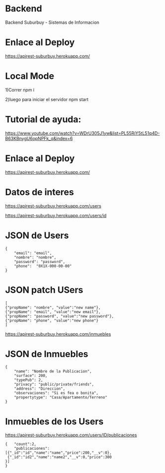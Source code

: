 # Backend
Backend Suburbuy - Sistemas de Informacion

# Enlace al Deploy
https://apirest-suburbuy.herokuapp.com/

# Local Mode

1)Correr npm i

2)luego para iniciar el servidor npm start

# Tutorial de ayuda:
https://www.youtube.com/watch?v=WDrU305J1yw&list=PL55RiY5tL51q4D-B63KBnygU6opNPFk_q&index=6

# Enlace al Deploy
https://apirest-suburbuy.herokuapp.com/

# Datos de interes

https://apirest-suburbuy.herokuapp.com/users


https://apirest-suburbuy.herokuapp.com/users/id

# JSON de Users

	{
		"email": "email",
		"nombre": "nombre",
		"password": "password",
		"phone":  "0X1X-000-00-00"
	}

# JSON patch USers

	[
	{"propName": "nombre", "value":"new name"},
	{"propName": "email", "value":"new email"},
	{"propName": "password", "value":"new password"},
	{"propName": "phone", "value":"new phone"}
	]

https://apirest-suburbuy.herokuapp.com/inmuebles
# JSON de Inmuebles
	{
		"name": "Nombre de la Publicacion",
		"surface": 200,
		"typePub": 2,
		"privacy": "public/private/friends",
		"address": "Direccion",
		"observaciones": "Si es fea o bonita",
		"propertytype": "Casa/Apartamento/Terreno"
	}

# Inmuebles de los Users
https://apirest-suburbuy.herokuapp.com/users/ID/publicaciones

	{	"count":2,
		"publicaciones":
	[{"_id":"id","name":"name","price":200,"__v":0},
	 {"_id":"id2","name":"name2","__v":0,"price":300
	}]
	}